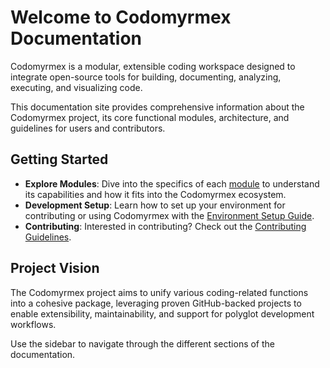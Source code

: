 # Welcome to Codomyrmex Documentation

Codomyrmex is a modular, extensible coding workspace designed to integrate open-source tools for building, documenting, analyzing, executing, and visualizing code.

This documentation site provides comprehensive information about the Codomyrmex project, its core functional modules, architecture, and guidelines for users and contributors.

## Getting Started

- **Explore Modules**: Dive into the specifics of each [module](./category/modules) to understand its capabilities and how it fits into the Codomyrmex ecosystem.
- **Development Setup**: Learn how to set up your environment for contributing or using Codomyrmex with the [Environment Setup Guide](./development/environment-setup).
- **Contributing**: Interested in contributing? Check out the [Contributing Guidelines](./project/contributing).

## Project Vision

The Codomyrmex project aims to unify various coding-related functions into a cohesive package, leveraging proven GitHub-backed projects to enable extensibility, maintainability, and support for polyglot development workflows.

Use the sidebar to navigate through the different sections of the documentation. 